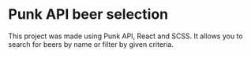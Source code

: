# Punk API beer selection

This project was made using Punk API, React and SCSS.
It allows you to search for beers by name or filter by given criteria.
